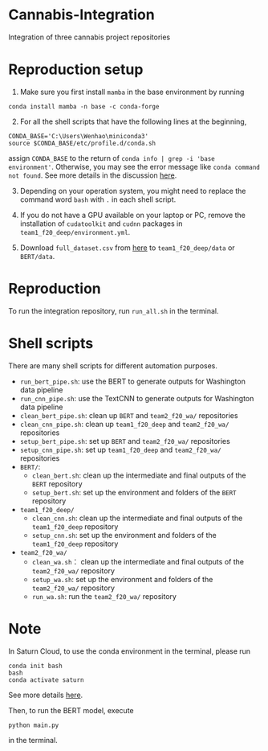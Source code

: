 # Cannabis-Integration
Integration of three cannabis project repositories

# Reproduction setup

1. Make sure you first install `mamba` in the base environment by running
```{bash}
conda install mamba -n base -c conda-forge
```

2. For all the shell scripts that have the following lines at the beginning,
```{bash}
CONDA_BASE='C:\Users\Wenhao\miniconda3'
source $CONDA_BASE/etc/profile.d/conda.sh
```
assign `CONDA_BASE` to the return of `conda info | grep -i 'base environment'`. Otherwise, you may see the error message like `conda command not found`. See more details in the discussion [here](https://github.com/conda/conda/issues/7980#issuecomment-441358406).

3. Depending on your operation system, you might need to replace the command word `bash` with `.` in each shell script.

4. If you do not have a GPU available on your laptop or PC, remove the installation of `cudatoolkit` and `cudnn` packages in `team1_f20_deep/environment.yml`.

5. Download `full_dataset.csv` from [here](https://drive.google.com/file/d/1lw2jXELtp0ADLUpBYDMkRlNflGn_stDr/view?usp=sharing) to `team1_f20_deep/data` or `BERT/data`.

# Reproduction

To run the integration repository, run `run_all.sh` in the terminal.

# Shell scripts

There are many shell scripts for different automation purposes.

- `run_bert_pipe.sh`: use the BERT to generate outputs for Washington data pipeline
- `run_cnn_pipe.sh`: use the TextCNN to generate outputs for Washington data pipeline
- `clean_bert_pipe.sh`: clean up `BERT` and `team2_f20_wa/` repositories
- `clean_cnn_pipe.sh`: clean up `team1_f20_deep` and `team2_f20_wa/` repositories
- `setup_bert_pipe.sh`: set up `BERT` and `team2_f20_wa/` repositories
- `setup_cnn_pipe.sh`: set up `team1_f20_deep` and `team2_f20_wa/` repositories
- `BERT/`:
    - `clean_bert.sh`: clean up the intermediate and final outputs of the `BERT` repository
    - `setup_bert.sh`: set up the environment and folders of the `BERT` repository 
- `team1_f20_deep/`
    - `clean_cnn.sh`: clean up the intermediate and final outputs of the `team1_f20_deep` repository
    - `setup_cnn.sh`: set up the environment and folders of the `team1_f20_deep` repository
- `team2_f20_wa/`
    - `clean_wa.sh`： clean up the intermediate and final outputs of the `team2_f20_wa/` repository
    - `setup_wa.sh`: set up the environment and folders of the `team2_f20_wa/` repository
    - `run_wa.sh`: run the `team2_f20_wa/` repository

# Note

In Saturn Cloud, to use the conda environment in the terminal, please run

```{bash}
conda init bash
bash
conda activate saturn
```

See more details [here](https://saturncloud.io/docs/using-saturn-cloud/install-packages/).

Then, to run the BERT model, execute
```{bash}
python main.py
```
in the terminal.